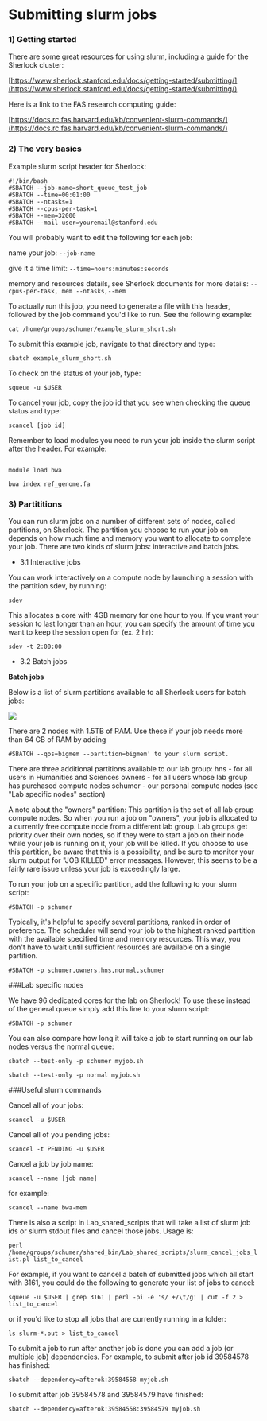 # Submitting slurm jobs

### 1) Getting started 

There are some great resources for using slurm, including a guide for the Sherlock cluster:

[https://www.sherlock.stanford.edu/docs/getting-started/submitting/](https://www.sherlock.stanford.edu/docs/getting-started/submitting/)

Here is a link to the FAS research computing guide:

[https://docs.rc.fas.harvard.edu/kb/convenient-slurm-commands/](https://docs.rc.fas.harvard.edu/kb/convenient-slurm-commands/)



### 2) The very basics

Example slurm script header for Sherlock:

```
#!/bin/bash
#SBATCH --job-name=short_queue_test_job
#SBATCH --time=00:01:00
#SBATCH --ntasks=1
#SBATCH --cpus-per-task=1
#SBATCH --mem=32000
#SBATCH --mail-user=youremail@stanford.edu
```

You will probably want to edit the following for each job:

name your job: ```--job-name```

give it a time limit: ```--time=hours:minutes:seconds```

memory and resources details, see Sherlock documents for more details: ```--cpus-per-task, mem
--ntasks,--mem```

To actually run this job, you need to generate a file with this header, followed by the job command you'd like to run. See the following example:

```cat /home/groups/schumer/example_slurm_short.sh```

To submit this example job, navigate to that directory and type:

```sbatch example_slurm_short.sh```

To check on the status of your job, type:

```squeue -u $USER```

To cancel your job, copy the job id that you see when checking the queue status and type:

```scancel [job id] ```

Remember to load modules you need to run your job inside the slurm script after the header. For example:

```module load biology

module load bwa

bwa index ref_genome.fa 
```




### 3) Partititions

You can run slurm jobs on a number of different sets of nodes, called partitions, on Sherlock. The partition you
choose to run your job on depends on how much time and memory you want to allocate to complete your job.
There are two kinds of slurm jobs: interactive and batch jobs.

* 3.1 Interactive jobs

You can work interactively on a compute node by launching a session with the partition sdev, by running:

```sdev```

This allocates a core with 4GB memory for one hour to you. If you want your session to last longer than an hour, you can specify the amount of time you want to keep the session open for (ex. 2 hr):

```sdev -t 2:00:00```

* 3.2 Batch jobs

**Batch jobs**

Below is a list of slurm partitions available to all Sherlock users for batch jobs:

![](Partitions.png)

There are 2 nodes with 1.5TB of RAM. Use these if your job needs more than 64 GB of RAM by adding

```#SBATCH --qos=bigmem --partition=bigmem' to your slurm script.```

There are three additional partitions available to our lab group:
hns - for all users in Humanities and Sciences
owners - for all users whose lab group has purchased compute nodes schumer - our personal compute nodes (see "Lab specific nodes" section)

A note about the "owners" partition:
This partition is the set of all lab group compute nodes. So when you run a job on "owners", your job is allocated to a currently free compute node from a different lab group. Lab groups get priority over their own nodes, so if they were to start a job on their node while your job is running on it, your job will be killed. If you choose to use this partition, be aware that this is a possibility, and be sure to monitor your slurm output for "JOB KILLED" error messages. However, this seems to be a fairly rare issue unless your job is exceedingly large.

To run your job on a specific partition, add the following to your slurm script:

```#SBATCH -p schumer```

Typically, it's helpful to specify several partitions, ranked in order of preference. The scheduler will send your job to the highest ranked partition with the available specified time and memory resources. This way, you don't have to wait until sufficient resources are available on a single partition.

```#SBATCH -p schumer,owners,hns,normal,schumer ```

###Lab specific nodes

We have 96 dedicated cores for the lab on Sherlock! To use these instead of the general queue simply add this line to your slurm script:

```#SBATCH -p schumer```

You can also compare how long it will take a job to start running on our lab nodes versus the normal queue:

```sbatch --test-only -p schumer myjob.sh```

```sbatch --test-only -p normal myjob.sh```

###Useful slurm commands

Cancel all of your jobs:

```scancel -u $USER```

Cancel all of you pending jobs:

```scancel -t PENDING -u $USER```

Cancel a job by job name:

```scancel --name [job name]```

for example:

```scancel --name bwa-mem```

There is also a script in Lab_shared_scripts that will take a list of slurm job ids or slurm stdout files and cancel those jobs. Usage is:

```perl /home/groups/schumer/shared_bin/Lab_shared_scripts/slurm_cancel_jobs_list.pl list_to_cancel```

For example, if you want to cancel a batch of submitted jobs which all start with 3161, you could do the following to generate your list of jobs to cancel:

```squeue -u $USER | grep 3161 | perl -pi -e 's/ +/\t/g' | cut -f 2 > list_to_cancel```

or if you'd like to stop all jobs that are currently running in a folder:

```ls slurm-*.out > list_to_cancel```

To submit a job to run after another job is done you can add a job (or multiple job) dependencies. For example, to submit after job id 39584578 has finished:

```sbatch --dependency=afterok:39584558 myjob.sh```

To submit after job 39584578 and 39584579 have finished:

```sbatch --dependency=afterok:39584558:39584579 myjob.sh```

